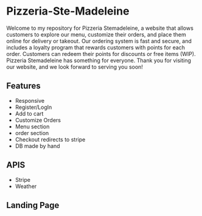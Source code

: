 # Pizzeria-Ste-Madeleine

Welcome to my repository for Pizzeria Stemadeleine, a website that allows customers to explore our menu, customize their orders, and place them online for delivery or takeout. Our ordering system is fast and secure, and includes a loyalty program that rewards customers with points for each order. Customers can redeem their points for discounts or free items (WIP). Pizzeria Stemadeleine has something for everyone. Thank you for visiting our website, and we look forward to serving you soon!


Features
-------------------------------------------------------------------------------------------------------------------------------
- Responsive
- Register/LogIn
- Add to cart
- Customize Orders
- Menu section
- order section
- Checkout redirects to stripe
- DB made by hand

APIS
-------------------------------------------------------------------------------------------------------------------------------
- Stripe
- Weather

Landing Page
--------------------------------------------------------------------------------------------------------------------------------
